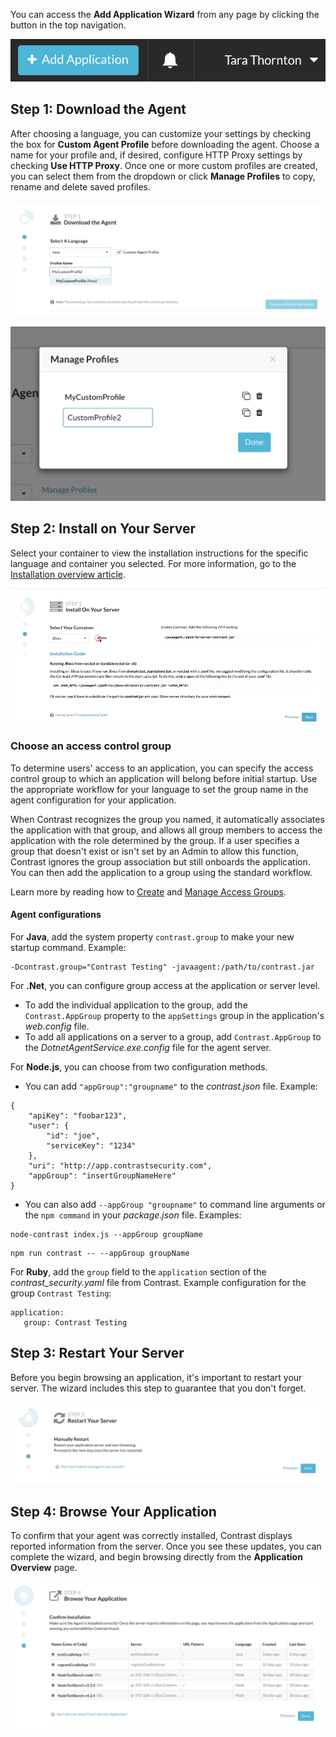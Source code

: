 <!--
title: "Adding An Application"
description: "Instructions on how to add an application"
tags: "TeamServer user application adding"
-->


You can access the **Add Application Wizard** from any page by clicking the button in the top navigation.

<a href="assets/images/KB3-f03_1.png" rel="lightbox" title="Add Application Button"><img class="thumbnail" src="assets/images/KB3-f03_1.png"/></a>
<BR>

## Step 1: Download the Agent

After choosing a language, you can customize your settings by checking the box for **Custom Agent Profile** before downloading the agent. Choose a name for your profile and, if desired, configure HTTP Proxy settings by checking **Use HTTP Proxy**. Once one or more custom profiles are created, you can select them from the dropdown or click **Manage Profiles** to copy, rename and delete saved profiles. 

<a href="assets/images/KB3-f03_2.png" rel="lightbox" title="Custom Profile"><img class="thumbnail" src="assets/images/KB3-f03_2.png"/></a>

<a href="assets/images/KB3-f03_6.png" rel="lightbox" title="Manage Profiles"><img class="thumbnail" src="assets/images/KB3-f03_6.png"/></a>


## Step 2: Install on Your Server

Select your container to view the installation instructions for the specific language and container you selected. For more information, go to the [Installation overview article](installation-setup.html#setup-overview).

<a href="assets/images/KB3-f03_3.gif" rel="lightbox" title="Container Selection"><img class="thumbnail" src="assets/images/KB3-f03_3.gif"/></a>

### Choose an access control group

To determine users' access to an application, you can specify the access control group to which an application will belong before initial startup. Use the appropriate workflow for your language to set the group name in the agent configuration for your application.

When Contrast recognizes the group you named, it automatically associates the application with that group, and allows all group members to access the application with the role determined by the group. If a user specifies a group that doesn't exist or isn't set by an Admin to allow this function, Contrast ignores the group association but still onboards the application. You can then add the application to a group using the standard workflow. 

Learn more by reading how to [Create](admin-onboardteam.html#group) and [Manage Access Groups](admin-manageorgs.html#access).

#### Agent configurations 

For **Java**, add the system property `contrast.group` to make your new startup command. Example:

```
-Dcontrast.group="Contrast Testing" -javaagent:/path/to/contrast.jar
```

For **.Net**, you can configure group access at the application or server level. 

* To add the individual application to the group, add the `Contrast.AppGroup` property to the `appSettings` group in the application's *web.config* file. 
* To add all applications on a server to a group, add `Contrast.AppGroup` to the *DotnetAgentService.exe.config* file for the agent server.   

For **Node.js**, you can choose from two configuration methods. 

* You can add `"appGroup":"groupname"` to the *contrast.json* file. Example:

```
{
	"apiKey": "foobar123",
	"user": {
		"id": "joe",
		"serviceKey": "1234"
	},
	"uri": "http://app.contrastsecurity.com",
	"appGroup": "insertGroupNameHere"
}
```

* You can also add `--appGroup "groupname"` to command line arguments or the `npm command` in your *package.json* file. Examples:

```
node-contrast index.js --appGroup groupName
```
```
npm run contrast -- --appGroup groupName
```

For **Ruby**, add the `group` field to the `application` section of the *contrast_security.yaml* file from Contrast. Example configuration for the group `Contrast Testing`: 

```
application:
   group: Contrast Testing
```

## Step 3: Restart Your Server

Before you begin browsing an application, it's important to restart your server. The wizard includes this step to guarantee that you don't forget. 

<a href="assets/images/KB3-f03_4.png" rel="lightbox" title="Restart Server"><img class="thumbnail" src="assets/images/KB3-f03_4.png"/></a>


## Step 4: Browse Your Application

To confirm that your agent was correctly installed, Contrast displays reported information from the server. Once you see these updates, you can complete the wizard, and begin browsing directly from the **Application Overview** page. 

<a href="assets/images/KB3-f03_5.png" rel="lightbox" title="Browse Application"><img class="thumbnail" src="assets/images/KB3-f03_5.png"/></a>


